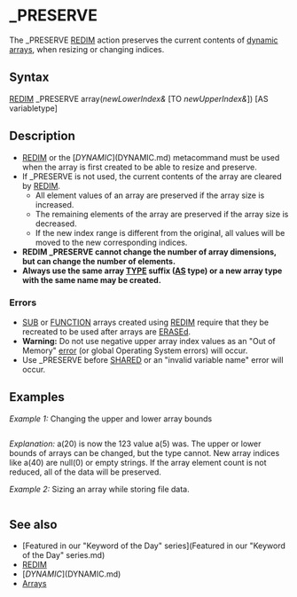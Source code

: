 # _PRESERVE

The _PRESERVE [REDIM](REDIM.md) action preserves the current contents of [dynamic](dynamic.md) [arrays](arrays.md), when resizing or changing indices.

  

## Syntax

[REDIM](REDIM.md) _PRESERVE array(*newLowerIndex&* [TO *newUpperIndex&*]) [AS variabletype]
  

## Description

* [REDIM](REDIM.md) or the [$DYNAMIC]($DYNAMIC.md) metacommand must be used when the array is first created to be able to resize and preserve.
* If _PRESERVE is not used, the current contents of the array are cleared by [REDIM](REDIM.md).
	+ All element values of an array are preserved if the array size is increased.
	+ The remaining elements of the array are preserved if the array size is decreased.
	+ If the new index range is different from the original, all values will be moved to the new corresponding indices.
* **REDIM _PRESERVE cannot change the number of array dimensions, but can change the number of elements.**
* **Always use the same array [TYPE](TYPE.md) suffix ([AS](AS.md) type) or a new array type with the same name may be created.**

### Errors

* [SUB](SUB.md) or [FUNCTION](FUNCTION.md) arrays created using [REDIM](REDIM.md) require that they be recreated to be used after arrays are [ERASEd](ERASEd.md).
* **Warning:** Do not use negative upper array index values as an "Out of Memory" [error](error.md) (or global Operating System errors) will occur.
* Use _PRESERVE before [SHARED](SHARED.md) or an "invalid variable name" error will occur.

  

## Examples

*Example 1:* Changing the upper and lower array bounds

``` [REDIM](REDIM.md) a(5 [TO](TO.md) 10) ' create array as dynamic using REDIM a(5) = 123 [REDIM](REDIM.md) _PRESERVE a(20 [TO](TO.md) 40) [PRINT](PRINT.md) a(20)  
```

*Explanation:* a(20) is now the 123 value a(5) was. The upper or lower bounds of arrays can be changed, but the type cannot. New array indices like a(40) are null(0) or empty strings. If the array element count is not reduced, all of the data will be preserved.
  

*Example 2:* Sizing an array while storing file data.

``` [REDIM](REDIM.md) Array$(1)                'create a dynamic string array filename$ = "Readme.txt"       'QB64 information text file [OPEN](OPEN.md) filename$ [FOR](FOR.md) "FOR (file statement)") [INPUT](INPUT.md) "INPUT (file mode)") [AS](AS.md) #1 [DO](DO.md) [UNTIL](UNTIL.md) [EOF](EOF.md)(1)   count = count + 1   [IF](IF.md) count > [UBOUND](UBOUND.md)(Array$) [THEN](THEN.md)     [REDIM](REDIM.md) _PRESERVE Array$(count * 3 / 2)'increase array's size by 50% without losing data   [END IF](END IF.md)    [LINE INPUT](LINE INPUT.md) "LINE INPUT (file statement)") #1, textline$   Array$(count) = textline$ [LOOP](LOOP.md) [CLOSE](CLOSE.md) #1 [FOR](FOR.md) c = 1 [TO](TO.md) count [PRINT](PRINT.md) Array$(c) [IF](IF.md) c [MOD](MOD.md) 20 = 0 [THEN](THEN.md) k$ = [INPUT$](INPUT$.md)(1) [NEXT](NEXT.md) [END](END.md)  
```

  

## See also

* [Featured in our "Keyword of the Day" series](Featured in our "Keyword of the Day" series.md)
* [REDIM](REDIM.md)
* [$DYNAMIC]($DYNAMIC.md)
* [Arrays](Arrays.md)

  
